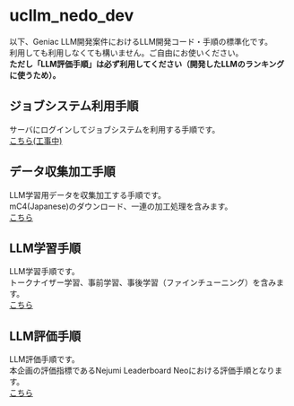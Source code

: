 # ucllm_nedo_dev
以下、Geniac LLM開発案件におけるLLM開発コード・手順の標準化です。  
利用しても利用しなくても構いません。ご自由にお使いください。  
**ただし「LLM評価手順」は必ず利用してください（開発したLLMのランキングに使うため）。**

## ジョブシステム利用手順

サーバにログインしてジョブシステムを利用する手順です。  
[こちら(工事中)](infra/README.md)

## データ収集加工手順

LLM学習用データを収集加工する手順です。  
mC4(Japanese)のダウンロード、一連の加工処理を含みます。  
[こちら](preprocessing/README.md)

## LLM学習手順

LLM学習手順です。  
トークナイザー学習、事前学習、事後学習（ファインチューニング）を含みます。  
[こちら](train/README.md)

## LLM評価手順

LLM評価手順です。  
本企画の評価指標であるNejumi Leaderboard Neoにおける評価手順となります。  
[こちら](eval/README.md)
